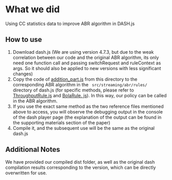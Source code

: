 # What we did 

Using CC statistics data to improve ABR algorithm in DASH.js

[//]: # ( todo)


## How to use

1. Download dash.js (We are using version 4.7.3, but due to the weak correlation between our code and the original ABR algorithm, its only need one function call and passing switchRequest and ruleContext as args. So it should also be applied to new versions with less significant changes)
2. Copy the code of [addition_part.js](addition_part.js) from this directory to the corresponding ABR algorithm in the ` src/streaming/abr/rules/` directory of dash.js (for specific methods, please refer to [ThroughputRule.js](ThroughputRule.js) and [BolaRule. js](BolaRule.js)). In this way, our policy can be called in the ABR algorithm.
3. If you use the exact same method as the two reference files mentioned above to access, you will observe the debugging output in the console of the dash player page (the explanation of the output can be found in the supporting materials section of the paper)
4. Compile it, and the subsequent use will be the same as the original dash.js


## Additional Notes

We have provided our compiled dist folder, as well as the original dash compilation results corresponding to the version, which can be directly overwritten for use.

